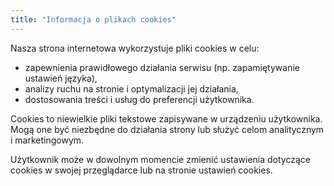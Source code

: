 ```yaml
---
title: "Informacja o plikach cookies"
---
```

Nasza strona internetowa wykorzystuje pliki cookies w celu:
- zapewnienia prawidłowego działania serwisu (np. zapamiętywanie ustawień języka),
- analizy ruchu na stronie i optymalizacji jej działania,
- dostosowania treści i usług do preferencji użytkownika.

Cookies to niewielkie pliki tekstowe zapisywane w urządzeniu użytkownika. Mogą one być niezbędne do działania strony lub służyć celom analitycznym i marketingowym.

Użytkownik może w dowolnym momencie zmienić ustawienia dotyczące cookies w swojej przeglądarce lub na stronie ustawień cookies.